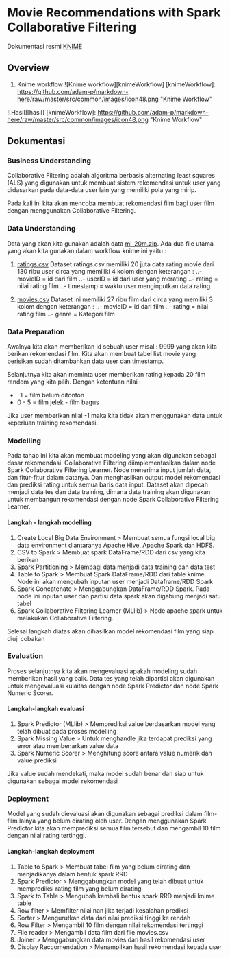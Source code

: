 # Movie Recommendations with Spark Collaborative Filtering
Dokumentasi resmi [KNIME](ttps://www.knime.com/blog/movie-recommendations-with-spark-collaborative-filtering "Knime Documentation")

## Overview
1. Knime workflow
![Knime workflow][knimeWorkflow]
[knimeWorkflow]: https://github.com/adam-p/markdown-here/raw/master/src/common/images/icon48.png "Knime Workflow"

![Hasil][hasil]
[knimeWorkflow]: https://github.com/adam-p/markdown-here/raw/master/src/common/images/icon48.png "Knime Workflow"

## Dokumentasi
### Business Understanding
Collaborative Filtering adalah algoritma berbasis alternating least squares (ALS) yang digunakan untuk membuat sistem rekomendasi untuk user yang didasarkan pada data-data user lain yang memiliki pola yang mirip.

Pada kali ini kita akan mencoba membuat rekomendasi film bagi user film dengan menggunakan Collaborative Filtering.

### Data Understanding

Data yang akan kita gunakan adalah data [ml-20m.zip](../blob/master/LICENSE). Ada dua file utama yang akan kita gunakan dalam workflow knime ini yaitu :

1. [ratings.csv](../blob/master/LICENSE)
Dataset ratings.csv memiliki 20 juta data rating movie dari 130 ribu user circa yang memiliki 4 kolom dengan keterangan :
..- movieID = id dari film
..- userID = id dari user yang merating
..- rating = nilai rating film
..- timestamp = waktu user menginputkan data rating

2. [movies.csv](../blob/master/LICENSE)
Dataset ini memiliki 27 ribu film dari circa yang memiliki 3 kolom dengan keterangan :
..- movieID = id dari film
..- rating = nilai rating film
..- genre = Kategori film

### Data Preparation

Awalnya kita akan memberikan id sebuah user misal : 9999 yang akan kita berikan rekomendasi film. Kita akan membuat tabel list movie yang berisikan sudah ditambahkan data user dan timestamp.

Selanjutnya kita akan meminta user memberikan rating kepada 20 film random yang kita pilih. Dengan ketentuan nilai :
- -1 = film belum ditonton
- 0 - 5 = film jelek - film bagus

Jika user memberikan nilai -1 maka kita tidak akan menggunakan data untuk keperluan training rekomendasi.

### Modelling

Pada tahap ini kita akan membuat modeling yang akan digunakan sebagai dasar rekomendasi. Collaborative Filtering diimplementasikan dalam node Spark Collaborative Filtering Learner. Node menerima input jumlah data, dan fitur-fitur dalam datanya. Dan menghasilkan output model rekomendasi dan prediksi rating untuk semua baris data input. Dataset akan dipecah menjadi data tes dan data training, dimana data training akan digunakan untuk membangun rekomendasi dengan node Spark Collaborative Filtering Learner.

#### Langkah - langkah modelling
1. Create Local Big Data Environment > Membuat semua fungsi local big data environment diantaranya Apache Hive, Apache Spark dan HDFS.
2. CSV to Spark > Membuat spark DataFrame/RDD dari csv yang kita berikan
3. Spark Partitioning > Membagi data menjadi data training dan data test 
4. Table to Spark > Membuat Spark DataFrame/RDD dari table knime. Node ini akan mengubah inputan user menjadi Dataframe/RDD Spark
5. Spark Concatenate > Menggabungkan DataFrame/RDD Spark. Pada node ini inputan user dan partisi data spark akan digabung menjadi satu tabel
6. Spark Collaborative Filtering Learner (MLlib) > Node apache spark untuk melakukan Collaborative Filtering.

Selesai langkah diatas akan dihasilkan model rekomendasi film yang siap diuji cobakan

### Evaluation

Proses selanjutnya kita akan mengevaluasi apakah modeling sudah memberikan hasil yang baik. Data tes yang telah dipartisi akan digunakan untuk mengevaluasi kulaitas dengan node Spark Predictor dan node Spark Numeric Scorer.

#### Langkah-langkah evaluasi
1. Spark Predictor (MLlib) > Memprediksi value berdasarkan model yang telah dibuat pada proses modelling
2. Spark Missing Value > Untuk menghandle jika terdapat prediksi yang error atau membenarkan value data
3. Spark Numeric Scorer > Menghitung score antara value numerik dan value prediksi

Jika value sudah mendekati, maka model sudah benar dan siap untuk digunakan sebagai model rekomendasi

### Deployment

Model yang sudah dievaluasi akan digunakan sebagai prediksi dalam film-film lainya yang belum dirating oleh user. Dengan menggunakan Spark Predictor kita akan memprediksi semua film tersebut dan mengambil 10 film dengan nilai rating tertinggi. 

#### Langkah-langkah deployment
1. Table to Spark > Membuat tabel film yang belum dirating dan menjadikanya dalam bentuk spark RRD
2. Spark Predictor > Menggabungkan model yang telah dibuat untuk memprediksi rating film yang belum dirating
3. Spark to Table > Mengubah kembali bentuk spark RRD menjadi knime table
4. Row filter > Memfilter nilai nan jika terjadi kesalahan prediksi
5. Sorter > Mengurutkan data dari nilai prediksi tinggi ke rendah
6. Row Filter > Mengambil 10 film dengan nilai rekomendasi tertinggi
7. File reader > Mengambil data film dari file movies.csv
8. Joiner > Menggabungkan data movies dan hasil rekomendasi user
9. Display Reccomendation > Menampilkan hasil rekomendasi kepada user
